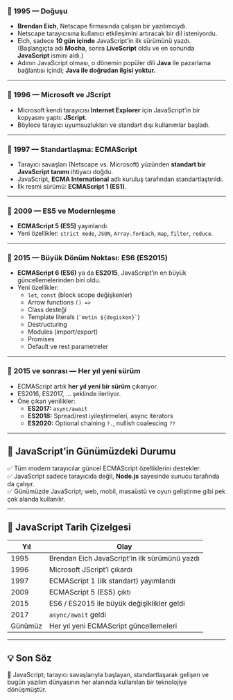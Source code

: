 
### 🎯 **1995 — Doğuşu**

- **Brendan Eich**, Netscape firmasında çalışan bir yazılımcıydı.
- Netscape tarayıcısına kullanıcı etkileşimini artıracak bir dil isteniyordu.
- Eich, sadece **10 gün içinde** JavaScript’in ilk sürümünü yazdı. (Başlangıçta adı **Mocha**, sonra **LiveScript** oldu ve en sonunda **JavaScript** ismini aldı.)
- Adının JavaScript olması, o dönemin popüler dili **Java** ile pazarlama bağlantısı içindi; **Java ile doğrudan ilgisi yoktur.**

---

### 🎯 **1996 — Microsoft ve JScript**

- Microsoft kendi tarayıcısı **Internet Explorer** için JavaScript’in bir kopyasını yaptı: **JScript**.
- Böylece tarayıcı uyumsuzlukları ve standart dışı kullanımlar başladı.

---

### 🎯 **1997 — Standartlaşma: ECMAScript**

- Tarayıcı savaşları (Netscape vs. Microsoft) yüzünden **standart bir JavaScript tanımı** ihtiyacı doğdu.
- JavaScript, **ECMA International** adlı kuruluş tarafından standartlaştırıldı.
- İlk resmi sürümü: **ECMAScript 1 (ES1)**.

---

### 🎯 **2009 — ES5 ve Modernleşme**

- **ECMAScript 5 (ES5)** yayınlandı.
- Yeni özellikler: `strict mode`, `JSON`, `Array.forEach`, `map`, `filter`, `reduce`.

---

### 🎯 **2015 — Büyük Dönüm Noktası: ES6 (ES2015)**

- **ECMAScript 6 (ES6)** ya da **ES2015**, JavaScript’in en büyük güncellemelerinden biri oldu.
- Yeni özellikler:
    - `let`, `const` (block scope değişkenler)
    - Arrow functions `() =>`
    - Class desteği
    - Template literals (`` `metin ${degisken}` ``)
    - Destructuring
    - Modules (import/export)
    - Promises
    - Default ve rest parametreler

---

### 🎯 **2015 ve sonrası — Her yıl yeni sürüm**

- ECMAScript artık **her yıl yeni bir sürüm** çıkarıyor.
- ES2016, ES2017, … şeklinde ilerliyor.
- Öne çıkan yenilikler:
    - **ES2017:** `async/await`
    - **ES2018:** Spread/rest iyileştirmeleri, async iterators
    - **ES2020:** Optional chaining `?.`, nullish coalescing `??`

---

## 📌 **JavaScript’in Günümüzdeki Durumu**

✅ Tüm modern tarayıcılar güncel ECMAScript özelliklerini destekler.  
✅ JavaScript sadece tarayıcıda değil, **Node.js** sayesinde sunucu tarafında da çalışır.  
✅ Günümüzde JavaScript; web, mobil, masaüstü ve oyun geliştirme gibi pek çok alanda kullanılır.

---

## 📆 **JavaScript Tarih Çizelgesi**

|Yıl|Olay|
|---|---|
|1995|Brendan Eich JavaScript’in ilk sürümünü yazdı|
|1996|Microsoft JScript’i çıkardı|
|1997|ECMAScript 1 (ilk standart) yayımlandı|
|2009|ECMAScript 5 (ES5) çıktı|
|2015|ES6 / ES2015 ile büyük değişiklikler geldi|
|2017|`async/await` geldi|
|Günümüz|Her yıl yeni ECMAScript güncellemeleri|

---

## 💡 **Son Söz**

🎯 JavaScript; tarayıcı savaşlarıyla başlayan, standartlaşarak gelişen ve bugün yazılım dünyasının her alanında kullanılan bir teknolojiye dönüşmüştür.